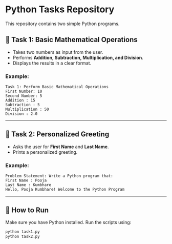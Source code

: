 # Python Tasks Repository

This repository contains two simple Python programs.

## 📌 Task 1: Basic Mathematical Operations
- Takes two numbers as input from the user.
- Performs **Addition, Subtraction, Multiplication, and Division**.
- Displays the results in a clear format.

### Example:
```
Task 1: Perform Basic Mathematical Operations
First Number: 10
Second Number: 5
Addition : 15 
Subtraction : 5 
Multiplication : 50 
Division : 2.0
```

---

## 📌 Task 2: Personalized Greeting
- Asks the user for **First Name** and **Last Name**.
- Prints a personalized greeting.

### Example:
```
Problem Statement: Write a Python program that:
First Name : Pooja
Last Name : Kumbhare
Hello, Pooja Kumbhare! Welcome to the Python Program
```

---

## 🚀 How to Run
Make sure you have Python installed. Run the scripts using:
```bash
python task1.py
python task2.py
```